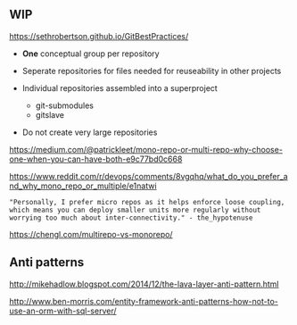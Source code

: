 ## WIP

https://sethrobertson.github.io/GitBestPractices/

* **One** conceptual group per repository

* Seperate repositories for files needed for reuseability in other projects

* Individual repositories assembled into a superproject

  * git-submodules
  * gitslave
  
* Do not create very large repositories

https://medium.com/@patrickleet/mono-repo-or-multi-repo-why-choose-one-when-you-can-have-both-e9c77bd0c668



https://www.reddit.com/r/devops/comments/8vgqhq/what_do_you_prefer_and_why_mono_repo_or_multiple/e1natwi

    "Personally, I prefer micro repos as it helps enforce loose coupling, which means you can deploy smaller units more regularly without worrying too much about inter-connectivity." - the_hypotenuse
    
https://chengl.com/multirepo-vs-monorepo/

## Anti patterns

http://mikehadlow.blogspot.com/2014/12/the-lava-layer-anti-pattern.html

http://www.ben-morris.com/entity-framework-anti-patterns-how-not-to-use-an-orm-with-sql-server/

